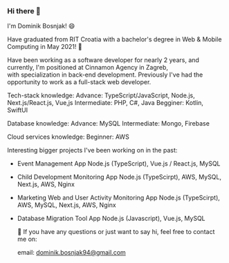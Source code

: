 ### Hi there 👋

I'm Dominik Bosnjak! 😄

Have graduated from RIT Croatia with a bachelor's degree in Web & Mobile Computing in May 2021! 🔭

Have been working as a software developer for nearly 2 years, and currently, I'm positioned at Cinnamon Agency in Zagreb,</br>
with specialization in back-end development. Previously I've had the opportunity to work as a full-stack web developer.

Tech-stack knowledge:
Advance: TypeScript/JavaScript, Node.js, Next.js/React.js, Vue,js
Intermediate: PHP, C#, Java
Begginer: Kotlin, SwiftUI

Database knowledge:
Advance: MySQL
Intermediate: Mongo, Firebase

Cloud services knowledge:
Beginner: AWS

Interesting bigger projects I've been working on in the past:

- Event Management App
  Node.js (TypeScript), Vue.js / React.js, MySQL
- Child Development Monitoring App
  Node.js (TypeScirpt), AWS, MySQL, Next.js, AWS, Nginx
- Marketing Web and User Activity Monitoring App
  Node.js (TypeScirpt), AWS, MySQL, Next.js, AWS, Nginx
- Database Migration Tool App
  Node.js (Javascript), Vue.js, MySQL

  💬 If you have any questions or just want to say hi, feel free to contact me on:

  email: dominik.bosnjak94@gmail.com

<!--
**dbosnjak94/dbosnjak94** is a ✨ _special_ ✨ repository because its `README.md` (this file) appears on your GitHub profile.

Here are some ideas to get you started:

- 🔭 I’m currently working on ...
- 🌱 I’m currently learning ...
- 👯 I’m looking to collaborate on ...
- 🤔 I’m looking for help with ...
- 💬 Ask me about ...
- 📫 How to reach me: ...
- 😄 Pronouns: ...
- ⚡ Fun fact: ...
-->
